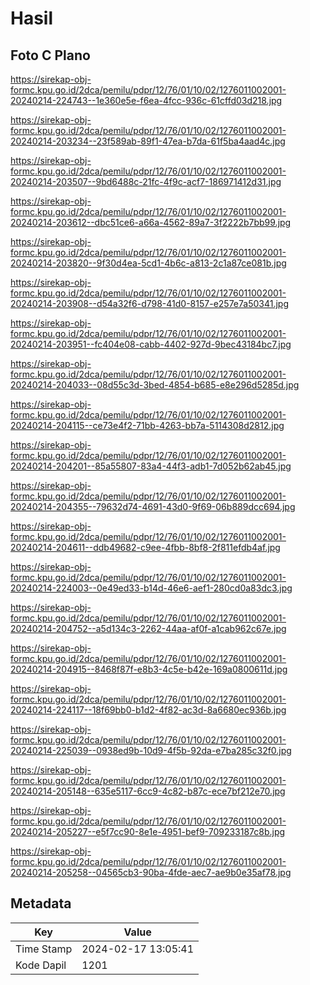 # Hasil

## Foto C Plano

https://sirekap-obj-formc.kpu.go.id/2dca/pemilu/pdpr/12/76/01/10/02/1276011002001-20240214-224743--1e360e5e-f6ea-4fcc-936c-61cffd03d218.jpg

https://sirekap-obj-formc.kpu.go.id/2dca/pemilu/pdpr/12/76/01/10/02/1276011002001-20240214-203234--23f589ab-89f1-47ea-b7da-61f5ba4aad4c.jpg

https://sirekap-obj-formc.kpu.go.id/2dca/pemilu/pdpr/12/76/01/10/02/1276011002001-20240214-203507--9bd6488c-21fc-4f9c-acf7-186971412d31.jpg

https://sirekap-obj-formc.kpu.go.id/2dca/pemilu/pdpr/12/76/01/10/02/1276011002001-20240214-203612--dbc51ce6-a66a-4562-89a7-3f2222b7bb99.jpg

https://sirekap-obj-formc.kpu.go.id/2dca/pemilu/pdpr/12/76/01/10/02/1276011002001-20240214-203820--9f30d4ea-5cd1-4b6c-a813-2c1a87ce081b.jpg

https://sirekap-obj-formc.kpu.go.id/2dca/pemilu/pdpr/12/76/01/10/02/1276011002001-20240214-203908--d54a32f6-d798-41d0-8157-e257e7a50341.jpg

https://sirekap-obj-formc.kpu.go.id/2dca/pemilu/pdpr/12/76/01/10/02/1276011002001-20240214-203951--fc404e08-cabb-4402-927d-9bec43184bc7.jpg

https://sirekap-obj-formc.kpu.go.id/2dca/pemilu/pdpr/12/76/01/10/02/1276011002001-20240214-204033--08d55c3d-3bed-4854-b685-e8e296d5285d.jpg

https://sirekap-obj-formc.kpu.go.id/2dca/pemilu/pdpr/12/76/01/10/02/1276011002001-20240214-204115--ce73e4f2-71bb-4263-bb7a-5114308d2812.jpg

https://sirekap-obj-formc.kpu.go.id/2dca/pemilu/pdpr/12/76/01/10/02/1276011002001-20240214-204201--85a55807-83a4-44f3-adb1-7d052b62ab45.jpg

https://sirekap-obj-formc.kpu.go.id/2dca/pemilu/pdpr/12/76/01/10/02/1276011002001-20240214-204355--79632d74-4691-43d0-9f69-06b889dcc694.jpg

https://sirekap-obj-formc.kpu.go.id/2dca/pemilu/pdpr/12/76/01/10/02/1276011002001-20240214-204611--ddb49682-c9ee-4fbb-8bf8-2f811efdb4af.jpg

https://sirekap-obj-formc.kpu.go.id/2dca/pemilu/pdpr/12/76/01/10/02/1276011002001-20240214-224003--0e49ed33-b14d-46e6-aef1-280cd0a83dc3.jpg

https://sirekap-obj-formc.kpu.go.id/2dca/pemilu/pdpr/12/76/01/10/02/1276011002001-20240214-204752--a5d134c3-2262-44aa-af0f-a1cab962c67e.jpg

https://sirekap-obj-formc.kpu.go.id/2dca/pemilu/pdpr/12/76/01/10/02/1276011002001-20240214-204915--8468f87f-e8b3-4c5e-b42e-169a0800611d.jpg

https://sirekap-obj-formc.kpu.go.id/2dca/pemilu/pdpr/12/76/01/10/02/1276011002001-20240214-224117--18f69bb0-b1d2-4f82-ac3d-8a6680ec936b.jpg

https://sirekap-obj-formc.kpu.go.id/2dca/pemilu/pdpr/12/76/01/10/02/1276011002001-20240214-225039--0938ed9b-10d9-4f5b-92da-e7ba285c32f0.jpg

https://sirekap-obj-formc.kpu.go.id/2dca/pemilu/pdpr/12/76/01/10/02/1276011002001-20240214-205148--635e5117-6cc9-4c82-b87c-ece7bf212e70.jpg

https://sirekap-obj-formc.kpu.go.id/2dca/pemilu/pdpr/12/76/01/10/02/1276011002001-20240214-205227--e5f7cc90-8e1e-4951-bef9-709233187c8b.jpg

https://sirekap-obj-formc.kpu.go.id/2dca/pemilu/pdpr/12/76/01/10/02/1276011002001-20240214-205258--04565cb3-90ba-4fde-aec7-ae9b0e35af78.jpg


## Metadata

| Key        | Value               |
| ---------- | ------------------- |
| Time Stamp | 2024-02-17 13:05:41 |
| Kode Dapil | 1201                |



